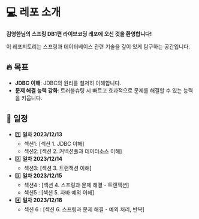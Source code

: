 # :computer: 레포 소개

**김영한님의 스프링 DB1편 라이브코딩 레포에 오신 것을 환영합니다!**

이 레포지토리는 스프링과 데이터베이스 관련 기술을 깊이 있게 탐구하는 공간입니다.

## :fire: 목표

- **JDBC 이해**: JDBC의 원리를 철저히 이해합니다.
- **문제 해결 능력 강화**: 트러블슈팅 시 빠르고 효과적으로 문제를 해결할 수 있는 능력을 키웁니다.

## :calendar: 일정

- :one: **일차 2023/12/13**
  - 섹션1: [섹션 1. JDBC 이해]
  - 섹션2: [섹션 2. 커넥션풀과 데이터소스 이해]
- 2️⃣ **일차 2023/12/14**
  - 섹션3: [섹션 3. 트랜잭션 이해]
- 3️⃣ **일차 2023/12/15**
  - 섹션4 : [섹션 4. 스프링과 문제 해결 - 트랜잭션]
  - 섹션5 : [섹션 5. 자바 예외 이해]
- 4️⃣ **일차 2023/12/18**
  - 섹션 6 : [섹션 6. 스프링과 문제 해결 - 예외 처리, 반복]
